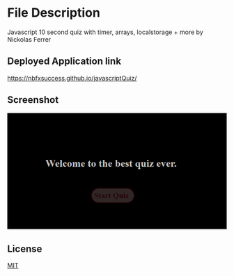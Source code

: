 # File Description

Javascript 10 second quiz with timer, arrays, localstorage + more by Nickolas Ferrer

## Deployed Application link

https://nbfxsuccess.github.io/javascriptQuiz/


## Screenshot
![javascriptQuiz](/assets/img/screenshot.PNG "Application Screenshot")


## License
[MIT](https://choosealicense.com/licenses/mit/)